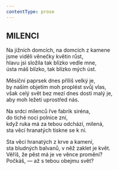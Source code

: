```yaml
---
contentType: prose
---
```


<section>

## MILENCI  

Na jižních domcích, na domcích z kamene  
jsme viděli věnečky květin růst,  
hlavu jsi složila tak blízko vedle mne,  
ústa máš blízko, tak blízko mých úst.  

Měsíční paprsek dnes příliš velký je,  
by naším objetím moh proplést svůj vlas,  
však celý svět bez mezí dnes dosti malý je,  
aby moh ležeti uprostřed nás.  

Na srdci milenců řve fabrik siréna,  
do tiché noci polnice zní,  
když ruka má za tebou odchází, milená,  
sta věcí hranatých tiskne se k ní.  

Sta věcí hranatých z krve a kamení,  
sta bludných balvanů, v něž zaklet je květ.  
Věříš, že pěst má je ve věnce promění?  
Počkáš, — až s tebou obejmu svět?

</section>
